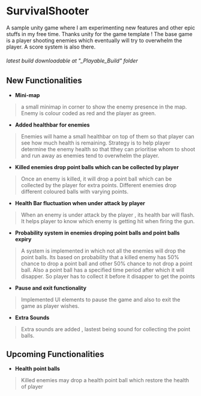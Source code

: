 # SurvivalShooter
A sample unity game where I am experimenting new features and other epic stuffs in my free time. Thanks unity for the game template !
The base game is a player shooting enemies which eventually will try to overwhelm the player. A score system is also there.

###### latest build downloadable at "_Playable_Build" folder

## New Functionalities 
- __Mini-map__

>a small minimap in corner to show the enemy presence in the map. Enemy is colour coded as red and the player as green. 

- __Added healthbar for enemies__

>Enemies will hame a small healthbar on top of them so that player can see how much health is remaining. Strategy is to help player determine the enemy health so that tthey can prioritise whom to shoot and run away as enemies tend to overwhelm the player.

- __Killed enemies drop point balls which can be collected by player__

>Once an enemy is killed, it will drop a point ball which can be collected by the player for extra points. Different enemies drop different coloured balls with varying points.

- __Health Bar fluctuation when under attack by player__

>When an enemy is under attack by the player , its health bar will flash. It helps player to know which enemy is getting hit when firing the gun.

- __Probability system in enemies droping point balls and point balls expiry__

>A system is implemented in which not all the enemies will drop the point balls. Its based on probability that a killed enemy has 50% chance to drop a point ball and other 50% chance to not drop a point ball.
Also a point ball has a specified time period after which it will disapper. So player has to collect it before it disapper to get the points

- __Pause and exit functionality__

>Implemented UI elements to pause the game and also to exit the game as player wishes.

- __Extra Sounds__

>Extra sounds are added , lastest being sound for collecting the point balls. 

## Upcoming Functionalities 

- __Health point balls__

>Killed enemies may drop a health point ball which restore the health of player 
